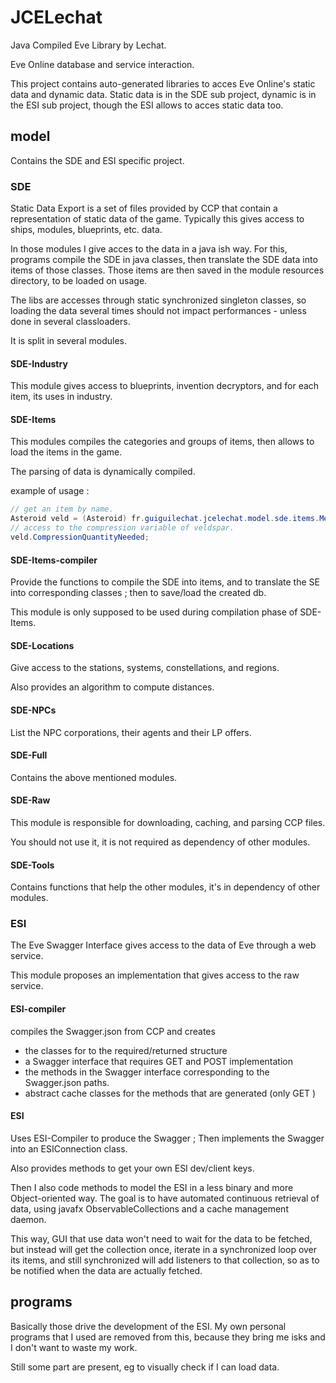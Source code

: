 # JCELechat

Java Compiled Eve Library by Lechat. 

Eve Online database and service interaction.

This project contains auto-generated libraries to acces Eve Online's static data and dynamic data.
Static data is in the SDE sub project, dynamic is in the ESI sub project, though the ESI allows to acces static data too.

## model

Contains the SDE and ESI specific project.

### SDE

Static Data Export is a set of files provided by CCP that contain a representation of static data of the game.
Typically this gives access to ships, modules, blueprints, etc. data.

In those modules I give acces to the data in a java ish way. For this, programs compile the SDE in java classes, then translate the SDE data into items of those classes. Those items are then saved in the module resources directory, to be loaded on usage.

The libs are accesses through static synchronized singleton classes, so loading the data several times should not impact performances - unless done in several classloaders. 

It is split in several modules.

#### SDE-Industry

This module gives access to blueprints, invention decryptors, and for each item, its uses in industry.

#### SDE-Items

This modules compiles the categories and groups of items, then allows to load the items in the game.

The parsing of data is dynamically compiled.

example of usage :

```java
// get an item by name.
Asteroid veld = (Asteroid) fr.guiguilechat.jcelechat.model.sde.items.MetaInf.getItem("Veldspar");
// access to the compression variable of veldspar.
veld.CompressionQuantityNeeded;
```

#### SDE-Items-compiler

Provide the functions to compile the SDE into items, and to translate the SE into corresponding classes ; then to save/load the created db.

This module is only supposed to be used during compilation phase of SDE-Items.

#### SDE-Locations

Give access to the stations, systems, constellations, and regions.

Also provides an algorithm to compute distances.

#### SDE-NPCs

List the NPC corporations, their agents and their LP offers.

#### SDE-Full

Contains the above mentioned modules.

#### SDE-Raw

This module is responsible for downloading, caching, and parsing CCP files.

You should not use it, it is not required as dependency of other modules.

#### SDE-Tools

Contains functions that help the other modules, it's in dependency of other modules.

### ESI

The Eve Swagger Interface  gives access to the data of Eve through a web service.

This module proposes an implementation that gives access to the raw service.

#### ESI-compiler

compiles the Swagger.json from CCP and creates

 - the classes for to the required/returned structure
 - a Swagger interface that requires GET and POST implementation
 - the methods in the Swagger interface corresponding to the Swagger.json paths.
 - abstract cache classes for the methods that are generated (only GET ) 
 
#### ESI

Uses ESI-Compiler to produce the Swagger ; Then implements the Swagger into an ESIConnection class.

Also provides methods to get your own ESI dev/client keys.

Then I also code methods to model the ESI in a less binary and more Object-oriented way. The goal is to have automated continuous retrieval of data, using javafx ObservableCollections and a cache management daemon.

This way, GUI that use data won't need to wait for the data to be fetched, but instead will get the collection once, iterate in a synchronized loop over its items, and still synchronized will add listeners to that collection, so as to be notified when the data are actually fetched.

## programs

Basically those drive the development of the ESI. My own personal programs that I used are removed from this, because they bring me isks and I don't want to waste my work.

Still some part are present, eg to visually check if I can load data.
